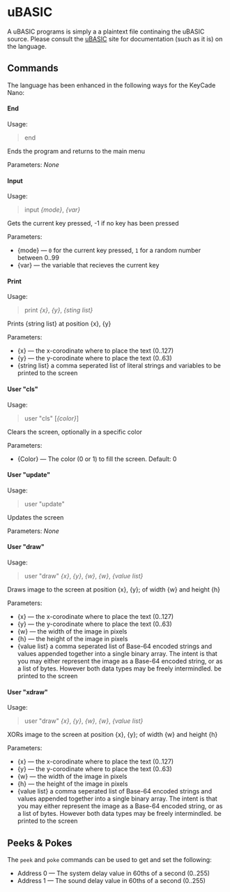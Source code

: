 uBASIC
======

A uBASIC programs is simply a a plaintext file continaing the uBASIC source.  Please consult the [uBASIC](https://github.com/jockm/ubasic) site for documentation (such as it is) on the language.


## Commands
The language has been enhanced in the following ways for the KeyCade Nano:

#### End

Usage:
> end

Ends the program and returns to the main menu

Parameters:
*None*  


#### Input

Usage:
> input *{mode}*, *{var}*

Gets the current key pressed, -1 if no key has been pressed

Parameters:
* {mode} — `0` for the current key pressed, `1` for a random number between 0..99
* {var} — the variable that recieves the current key 

#### Print

Usage:
> print *{x}*, *{y}*, *{sting list}*

Prints {string list} at position {x}, {y}

Parameters:
* {x} — the x-corodinate where to place the text (0..127)
* {y} — the y-corodinate where to place the text (0..63)
* {string list} a comma seperated list of literal strings and variables to 
  be printed to the screen

#### User "cls"

Usage:
> user "cls" [*{color}*]

Clears the screen, optionally in a specific color

Parameters:
* {Color} — The color (0 or 1) to fill the screen.  Default: 0  
  
#### User "update"

Usage:
> user "update"

Updates the screen

Parameters:
*None*  

#### User "draw"

Usage:
> user "draw" *{x}*, *{y}*, *{w}*, *{w}*, *{value list}*

Draws image to the screen at position {x}, {y}; of width {w} and height {h}

Parameters:
* {x} — the x-corodinate where to place the text (0..127)
* {y} — the y-corodinate where to place the text (0..63)
* {w} — the width of the image in pixels
* {h} — the height of the image in pixels
* {value list} a comma seperated list of Base-64 encoded strings and values
  appended together into a single binary array.  The intent is that you may 
  either represent the image as a Base-64 encoded string, or as a list of 
  bytes.  However both data types may be freely intermindled.
  be printed to the screen

#### User "xdraw"

Usage:
> user "draw" *{x}*, *{y}*, *{w}*, *{w}*, *{value list}*

XORs image to the screen at position {x}, {y}; of width {w} and height {h}

Parameters:
* {x} — the x-corodinate where to place the text (0..127)
* {y} — the y-corodinate where to place the text (0..63)
* {w} — the width of the image in pixels
* {h} — the height of the image in pixels
* {value list} a comma seperated list of Base-64 encoded strings and values
  appended together into a single binary array.  The intent is that you may 
  either represent the image as a Base-64 encoded string, or as a list of 
  bytes.  However both data types may be freely intermindled.
  be printed to the screen
  
## Peeks & Pokes
The `peek` and `poke` commands can be used to get and set the following:

* Address 0 — The system delay value in 60ths of a second (0..255)
* Address 1 — The sound delay value in 60ths of a second (0..255)
